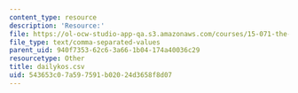 ```yaml
---
content_type: resource
description: 'Resource:'
file: https://ol-ocw-studio-app-qa.s3.amazonaws.com/courses/15-071-the-analytics-edge-spring-2017/543653c07a597591b02024d3658f8d07_dailykos.csv
file_type: text/comma-separated-values
parent_uid: 940f7353-62c6-3a66-1b04-174a40036c29
resourcetype: Other
title: dailykos.csv
uid: 543653c0-7a59-7591-b020-24d3658f8d07
---
```

